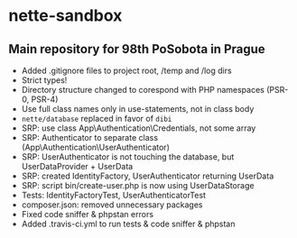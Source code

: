 # nette-sandbox

## Main repository for 98th PoSobota in Prague

- Added .gitignore files to project root, /temp and /log dirs 
- Strict types! 
- Directory structure changed to corespond with PHP namespaces (PSR-0, PSR-4)
- Use full class names only in use-statements, not in class body
- `nette/database` replaced in favor of `dibi`
- SRP: use class App\Authentication\Credentials, not some array
- SRP: Authenticator to separate class (App\Authentication\UserAuthenticator)
- SRP: UserAuthenticator is not touching the database, but UserDataProvider + UserData
- SRP: created IdentityFactory, UserAuthenticator returning UserData
- SRP: script bin/create-user.php is now using UserDataStorage
- Tests: IdentityFactoryTest, UserAuthenticatorTest
- composer.json: removed unnecessary packages
- Fixed code sniffer & phpstan errors
- Added .travis-ci.yml to run tests & code sniffer & phpstan
